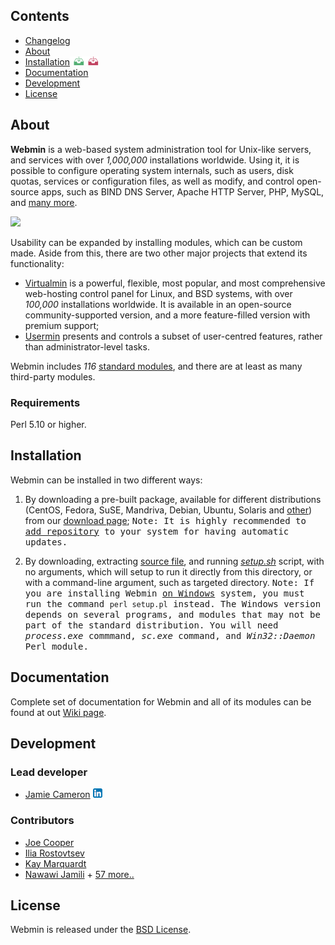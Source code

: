 ## Contents
* [Changelog](https://github.com/webmin/webmin/blob/master/CHANGELOG.md)
* [About](#about)
* [Installation](#installation)[<img src="https://github.com/webmin-devel/webmin/blob/master/media/download-23x14-stable.png?raw=true" title="Stable Versions">](http://webmin.com/download.html)[<img src="https://github.com/webmin-devel/webmin/blob/master/media/download-23x14-devel.png?raw=true" title="Development Versions">](http://webmin.com/devel.html)
* [Documentation](#documentation)
* [Development](#development)
* [License](#license)

## About

**Webmin** is a web-based system administration tool for Unix-like servers, and services with over _1,000,000_ installations worldwide. Using it, it is possible to configure operating system internals, such as users, disk quotas, services or configuration files, as well as modify, and control open-source apps, such as BIND DNS Server, Apache HTTP Server, PHP, MySQL, and [many more](https://doxfer.webmin.com/Webmin/Introduction). 

![](https://github.com/webmin-devel/webmin/blob/master/media/webmin-demo-basic.gif?raw=true)

Usability can be expanded by installing modules, which can be custom made. Aside from this, there are two other major projects that extend its functionality:

* [Virtualmin](https://www.virtualmin.com) is a powerful, flexible, most popular, and most comprehensive web-hosting control panel for Linux, and BSD systems, with over _100,000_ installations worldwide. It is available in an open-source community-supported version, and a more feature-filled version with premium support;
* [Usermin](https://github.com/webmin/usermin) presents and controls a subset of user-centred features, rather than administrator-level tasks.

Webmin includes _116_ [standard modules](https://doxfer.webmin.com/Webmin/Webmin_Modules), and there are at least as many third-party modules.


### Requirements
Perl 5.10 or higher.

## Installation
Webmin can be installed in two different ways:

 1. By downloading a pre-built package, available for different distributions (CentOS, Fedora, SuSE, Mandriva, Debian, Ubuntu, Solaris and [other](http://www.webmin.com/support.html)) from our [download page](http://webmin.com/download.html);
  <kbd>Note: It is highly recommended to [add repository](https://doxfer.webmin.com/Webmin/Installation) to your system for having automatic updates.</kbd>

 2. By downloading, extracting [source file](https://prdownloads.sourceforge.net/webadmin/webmin-1.953.tar.gz), and running [_setup.sh_](http://www.webmin.com/tgz.html) script, with no arguments, which will setup to run it directly from this directory, or with a command-line argument, such as targeted directory.
  <kbd>Note: If you are installing Webmin [on Windows](http://www.webmin.com/windows.html) system, you must run the command `perl setup.pl` instead. The Windows version depends on several programs, and modules that may not be part of the standard distribution. You will need _process.exe_ commmand, _sc.exe_ command, and _Win32::Daemon_ Perl module.</kbd>

## Documentation
Complete set of documentation for Webmin and all of its modules can be found at out [Wiki page](https://doxfer.webmin.com/Webmin/Main_Page).

## Development

### Lead developer

* [Jamie Cameron](http://www.webmin.com/about.html) [![](https://github.com/webmin-devel/webmin/blob/master/media/linkedin-15x15.png?raw=true)](https://www.linkedin.com/in/jamiecameron2)

### Contributors

* [Joe Cooper](https://github.com/swelljoe)
* [Ilia Rostovtsev](https://github.com/rostovtsev)
* [Kay Marquardt](https://github.com/gnadelwartz)
* [Nawawi Jamili](https://github.com/nawawi) + [57 more..](https://github.com/webmin/webmin/graphs/contributors)

## License

Webmin is released under the [BSD License](https://github.com/webmin/webmin/blob/master/LICENCE).
